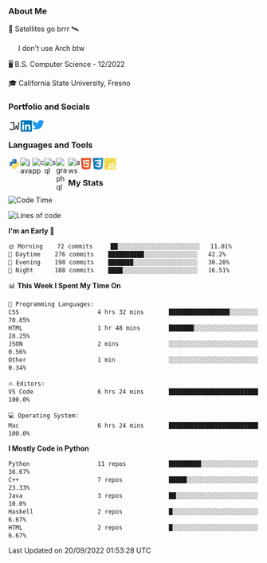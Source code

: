 ### About Me
<p>📡 Satellites go brrr 🛰</p>
<p>
  <img src="https://www.projectwizards.net/media/pages/blog/2020/03/macos-08-zoom/c94bb008d1-1638367948/macos.png" width="16px" height="16px"/>
  I don't use Arch btw
</p>
<p>🖥️ B.S. Computer Science - 12/2022</p>
<p>🎓 California State University, Fresno</p>

### Portfolio and Socials
<a href="https://jwhitlow45.github.io">
  <img align="left"
       alt="jwhitlow45 | Portfolio"
       width="24px"
       src="https://raw.githubusercontent.com/jwhitlow45/jwhitlow45.github.io/main/img/brand/brand-black.png" />
</a>
<a href="https://linkedin.com/in/jwhitlow45">
  <img align="left"
       alt="jwhitlow45 | LinkedIn"
       width="24px"
       src="https://raw.githubusercontent.com/devicons/devicon/9f4f5cdb393299a81125eb5127929ea7bfe42889/icons/linkedin/linkedin-original.svg" />
</a>
<a href="https://twitter.com/jdubbleuu">
  <img align="left"
       alt="jwhitlow45 | Twitter"
       width="24px"
       src="https://raw.githubusercontent.com/devicons/devicon/9f4f5cdb393299a81125eb5127929ea7bfe42889/icons/twitter/twitter-original.svg" />
</a>
</br>
  
### Languages and Tools
<img align="left"
     alt="python"
     width="24px"
     src="https://raw.githubusercontent.com/devicons/devicon/9f4f5cdb393299a81125eb5127929ea7bfe42889/icons/python/python-original.svg" />
<img align="left"
     alt="java"
     width="24px"
     src="https://cdn-icons-png.flaticon.com/512/226/226777.png" />
<img align="left"
     alt="cpp"
     width="24px"
     src="https://user-images.githubusercontent.com/46979583/126382262-4e346824-04ae-4424-9270-b0bf3d30961c.png" />
<img align="left"
     alt="sql"
     width="24px"
     src="https://www.freepnglogos.com/uploads/logo-mysql-png/logo-mysql-part-azure-sql-database-with-azure-active-directory-17.png" />
<img align="left"
     alt="graphql"
     width="24px"
     src="https://upload.wikimedia.org/wikipedia/commons/thumb/1/17/GraphQL_Logo.svg/2048px-GraphQL_Logo.svg.png" />
<img align="left"
     alt="aws"
     width="24px"
     src="https://upload.wikimedia.org/wikipedia/commons/thumb/9/93/Amazon_Web_Services_Logo.svg/1024px-Amazon_Web_Services_Logo.svg.png" />
<img align="left"
     alt="html"
     width="24px"
     src="https://raw.githubusercontent.com/devicons/devicon/9f4f5cdb393299a81125eb5127929ea7bfe42889/icons/html5/html5-original.svg" />
<img align="left"
     alt="css"
     width="24px"
     src="https://raw.githubusercontent.com/devicons/devicon/9f4f5cdb393299a81125eb5127929ea7bfe42889/icons/css3/css3-original.svg" />
<img align="left"
     alt="js"
     width="24px"
     src="https://raw.githubusercontent.com/devicons/devicon/9f4f5cdb393299a81125eb5127929ea7bfe42889/icons/javascript/javascript-plain.svg" />
 </br>

### My Stats
<!--START_SECTION:waka-->
![Code Time](http://img.shields.io/badge/Code%20Time-253%20hrs%202%20mins-blue)

![Lines of code](https://img.shields.io/badge/From%20Hello%20World%20I%27ve%20Written-33%20Thousand%20lines%20of%20code-blue)

**I'm an Early 🐤** 

```text
🌞 Morning    72 commits     ██░░░░░░░░░░░░░░░░░░░░░░░   11.01% 
🌆 Daytime    276 commits    ██████████░░░░░░░░░░░░░░░   42.2% 
🌃 Evening    198 commits    ███████░░░░░░░░░░░░░░░░░░   30.28% 
🌙 Night      108 commits    ████░░░░░░░░░░░░░░░░░░░░░   16.51%

```


📊 **This Week I Spent My Time On** 

```text
💬 Programming Languages: 
CSS                      4 hrs 32 mins       █████████████████░░░░░░░░   70.85% 
HTML                     1 hr 48 mins        ███████░░░░░░░░░░░░░░░░░░   28.25% 
JSON                     2 mins              ░░░░░░░░░░░░░░░░░░░░░░░░░   0.56% 
Other                    1 min               ░░░░░░░░░░░░░░░░░░░░░░░░░   0.34%

🔥 Editors: 
VS Code                  6 hrs 24 mins       █████████████████████████   100.0%

💻 Operating System: 
Mac                      6 hrs 24 mins       █████████████████████████   100.0%

```

**I Mostly Code in Python** 

```text
Python                   11 repos            █████████░░░░░░░░░░░░░░░░   36.67% 
C++                      7 repos             █████░░░░░░░░░░░░░░░░░░░░   23.33% 
Java                     3 repos             ██░░░░░░░░░░░░░░░░░░░░░░░   10.0% 
Haskell                  2 repos             █░░░░░░░░░░░░░░░░░░░░░░░░   6.67% 
HTML                     2 repos             █░░░░░░░░░░░░░░░░░░░░░░░░   6.67%

```



 Last Updated on 20/09/2022 01:53:28 UTC
<!--END_SECTION:waka-->
